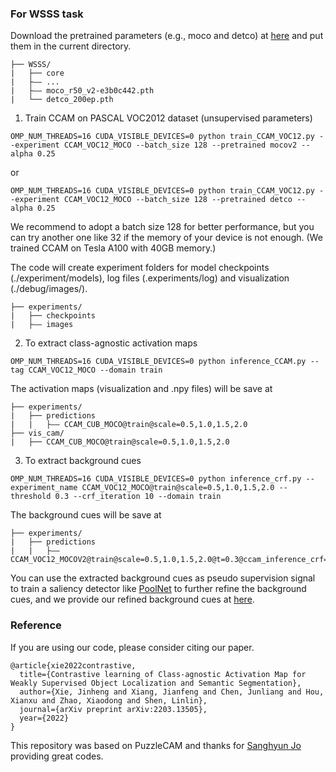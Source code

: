 ### For WSSS task

Download the pretrained parameters (e.g., moco and detco) at [here](https://drive.google.com/drive/folders/1erzARKq9g02-3pUGhY6-hyGzD-hoty5b?usp=sharing) and put them in the current directory.

```
├── WSSS/
|   ├── core
|   ├—— ...
|   ├—— moco_r50_v2-e3b0c442.pth
|   └── detco_200ep.pth
```

1. Train CCAM on PASCAL VOC2012 dataset (unsupervised parameters) 

```
OMP_NUM_THREADS=16 CUDA_VISIBLE_DEVICES=0 python train_CCAM_VOC12.py --experiment CCAM_VOC12_MOCO --batch_size 128 --pretrained mocov2 --alpha 0.25
```

or

```
OMP_NUM_THREADS=16 CUDA_VISIBLE_DEVICES=0 python train_CCAM_VOC12.py --experiment CCAM_VOC12_MOCO --batch_size 128 --pretrained detco --alpha 0.25
```

We recommend to adopt a batch size 128 for better performance, but you can try another one like 32 if the memory of your device is not enough. (We trained CCAM on Tesla A100 with 40GB memory.)

The code will create experiment folders for model checkpoints (./experiment/models), log files (.experiments/log) and visualization (./debug/images/).

```
├── experiments/
|   ├── checkpoints
|   ├—— images
```

2. To extract class-agnostic activation maps

```
OMP_NUM_THREADS=16 CUDA_VISIBLE_DEVICES=0 python inference_CCAM.py --tag CCAM_VOC12_MOCO --domain train
```

The activation maps (visualization and .npy files) will be save at 

```
├── experiments/
|   ├── predictions
|   |   ├—— CCAM_CUB_MOCO@train@scale=0.5,1.0,1.5,2.0
├── vis_cam/
|   ├── CCAM_CUB_MOCO@train@scale=0.5,1.0,1.5,2.0
```

3. To extract background cues

```
OMP_NUM_THREADS=16 CUDA_VISIBLE_DEVICES=0 python inference_crf.py --experiment_name CCAM_VOC12_MOCO@train@scale=0.5,1.0,1.5,2.0 --threshold 0.3 --crf_iteration 10 --domain train
```

The background cues will be save at 

```
├── experiments/
|   ├── predictions
|   |   ├—— CCAM_VOC12_MOCOV2@train@scale=0.5,1.0,1.5,2.0@t=0.3@ccam_inference_crf=10
```

You can use the extracted background cues as pseudo supervision signal to train a saliency detector like [PoolNet](https://github.com/backseason/PoolNet) to further refine the background cues, and we provide our refined background cues at [here](https://drive.google.com/drive/folders/1erzARKq9g02-3pUGhY6-hyGzD-hoty5b).

### Reference

If you are using our code, please consider citing our paper.

```
@article{xie2022contrastive,
  title={Contrastive learning of Class-agnostic Activation Map for Weakly Supervised Object Localization and Semantic Segmentation},
  author={Xie, Jinheng and Xiang, Jianfeng and Chen, Junliang and Hou, Xianxu and Zhao, Xiaodong and Shen, Linlin},
  journal={arXiv preprint arXiv:2203.13505},
  year={2022}
}
```

This repository was based on PuzzleCAM and thanks for [Sanghyun Jo](https://github.com/OFRIN/PuzzleCAM) providing great codes.

